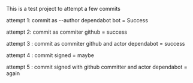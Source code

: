 This is a test project to attempt a few commits 


attempt 1: commit as --author dependabot bot = Success

attempt 2: commit as commiter github = success

attempt 3 : commit as commiter github and actor dependabot = success

attempt 4 : commit signed = maybe

attempt 5 : commit signed with github committer and actor dependabot = again